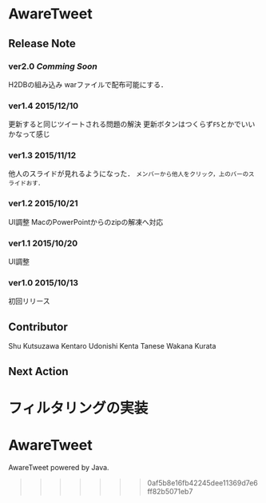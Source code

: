 AwareTweet
===============

## Release Note

### ver2.0 *Comming Soon*
H2DBの組み込み
warファイルで配布可能にする．

### ver1.4 2015/12/10
更新すると同じツイートされる問題の解決
更新ボタンはつくらず`F5`とかでいいかなって感じ

### ver1.3 2015/11/12
他人のスライドが見れるようになった．
`メンバーから他人をクリック，上のバーのスライドおす．`

### ver1.2 2015/10/21
UI調整
MacのPowerPointからのzipの解凍へ対応

### ver1.1 2015/10/20
UI調整

### ver1.0 2015/10/13
初回リリース

## Contributor
Shu Kutsuzawa
Kentaro Udonishi
Kenta Tanese
Wakana Kurata

## Next Action
フィルタリングの実装
=======
# AwareTweet
AwareTweet powered by Java.
>>>>>>> 0af5b8e16fb42245dee11369d7e6ff82b5071eb7
